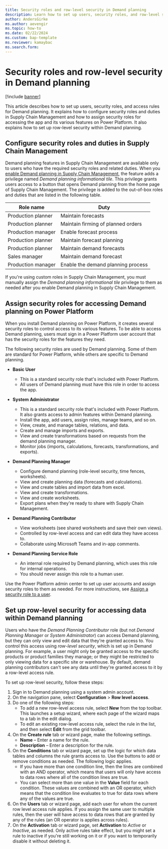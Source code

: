 ```yaml
---
title: Security roles and row-level security in Demand planning
description: Learn how to set up users, security roles, and row-level security for Demand planning with an outline on configuring security roles and duties.
author: AndersGirke
ms.author: aevengir
ms.topic: how-to
ms.date: 02/22/2024
ms.custom: bap-template
ms.reviewer: kamaybac
ms.search.form:
---
```


# Security roles and row-level security in Demand planning

[!include [banner](../includes/banner.md)]

This article describes how to set up users, security roles, and access rules for Demand planning. It explains how to configure security roles and duties in Supply Chain Management and how to assign security roles for accessing the app and its various features on Power Platform. It also explains how to set up row-level security within Demand planning.

## Configure security roles and duties in Supply Chain Management

Demand planning features in Supply Chain Management are available only to users who have the required security roles and related duties. When you [enable Demand planning in Supply Chain Management](install-demand-planning.md), the feature adds a privilege named *Demand planning informational tile*. This privilege grants users access to a button that opens Demand planning from the home page of Supply Chain Management. The privilege is added to the out-of-box roles and duties that are listed in the following table.

| Role name | Duty |
|---|---|
| Production planner | Maintain forecasts |
| Production planner | Maintain firming of planned orders |
| Production manager | Enable forecast process |
| Production planner | Maintain forecast planning |
| Production planner | Maintain demand forecasts |
| Sales manager | Maintain demand forecast |
| Production manager | Enable the demand planning process |

If you're using custom roles in Supply Chain Management, you must manually assign the *Demand planning informational tile* privilege to them as needed after you enable Demand planning in Supply Chain Management.

## Assign security roles for accessing Demand planning on Power Platform

When you install Demand planning on Power Platform, it creates several security roles to control access to its various features. To be able to access Demand planning, users must sign in a Power Platform user account that has the security roles for the features they need.

The following security roles are used by Demand planning. Some of them are standard for Power Platform, while others are specific to Demand planning.

- **Basic User**
    - This is a standard security role that's included with Power Platform.
    - All users of Demand planning must have this role in order to access the app.

- **System Administrator**  
    - This is a standard security role that's included with Power Platform. It also grants access to admin features within Demand planning.
    - Install the app, add users, assign roles, manage teams, and so on.
    - View, create, and manage tables, relations, and data.
    - Create and manage imports and exports.
    - View and create transformations based on requests from the demand planning manager.
    - Monitor jobs (imports, calculations, forecasts, transformations, and exports).

- **Demand Planning Manager**
    - Configure demand planning (role-level security, time fences, worksheets).
    - View and create planning data (forecasts and calculations).
    - View and create tables and import data from excel.
    - View and create transformations.
    - View and create worksheets.
    - Export plans when they're ready to share with Supply Chain Management.

- **Demand Planning Contributor**
    - View worksheets (see shared worksheets and save their own views).
    - Controlled by row-level access and can edit data they have access to.
    - Collaborate using Microsoft Teams and in-app comments.

- **Demand Planning Service Role**
    - An internal role required by Demand planning, which uses this role for internal operations.
    - You should never assign this role to a human user.

Use the Power Platform admin center to set up user accounts and assign security roles to them as needed. For more instructions, see [Assign a security role to a user](/power-platform/admin/assign-security-roles).

## Set up row-level security for accessing data within Demand planning

Users who have the *Demand Planning Contributor* role (but not *Demand Planning Manager* or *System Administrator*) can access Demand planning, but they can only view and edit data that they're granted access to. You control this access using *row-level security*, which is set up in Demand planning. For example, a user might only be granted access to the specific products or product families they manage; or they might be restricted to only viewing data for a specific site or warehouse. By default, demand planning contributors can't see any data until they're granted access to it by a row-level access rule.

To set up row-level security, follow these steps:

1. Sign in to Demand planning using a system admin account.
1. On the navigation pane, select **Configuration** \> **Row level access**.
1. Do one of the following steps:
    - To add a new row-level access rule, select **New** from the top toolbar. This launches a setup wizard, where each page of the wizard maps to a tab in the edit dialog.
    - To edit an existing row-level access rule, select the rule in the list, and then select **Edit** from the grid toolbar.
1. On the **Create rule** tab or wizard page, make the following settings.
    - **Name** – Enter a name for the rule.
    - **Description** – Enter a description for the rule.
1. On the **Conditions** tab or wizard page, set up the logic for which data tables and columns the rule grants access to. Use the buttons to add or remove conditions as needed. The following logic applies.
    - If you have more than one condition line, then the lines are combined with an AND operator, which means that users will only have access to data rows where all of the condition lines are true.
    - You can select more than one value in the **Value** field for each condition. These values are combined with an OR operator, which means that the condition line evaluates to true for data rows where any of the values are true.
1. On the **Users** tab or wizard page, add each user for whom the current row level access rule applies. If you assign the same user to multiple rules, then the user will have access to data rows that are granted by any of the rules (an OR operator is applies across rules).
1. On the **Activation** tab or wizard page, set **Activation** to *Active* or *Inactive*, as needed. Only active rules take effect, but you might set a rule to inactive if you're still working on it or if you want to temporarily disable it without deleting it.
